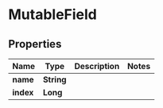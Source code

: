 

# MutableField


## Properties

| Name | Type | Description | Notes |
|------------ | ------------- | ------------- | -------------|
|**name** | **String** |  |  |
|**index** | **Long** |  |  |



